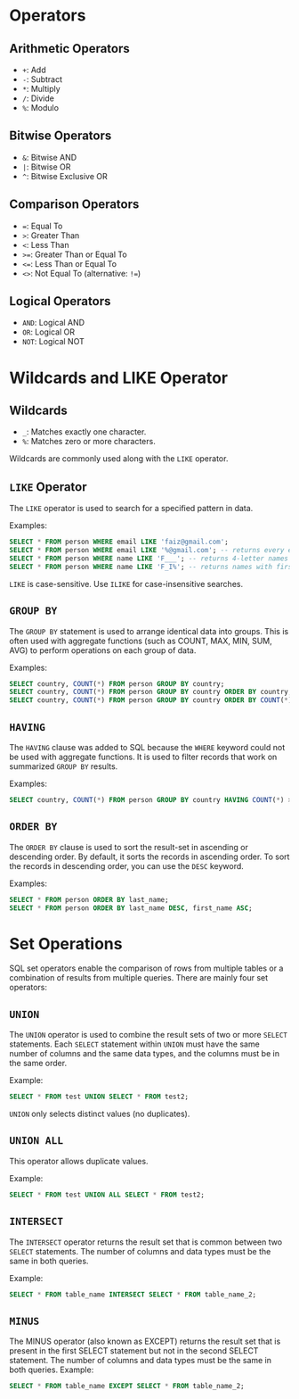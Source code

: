 # Operators

## Arithmetic Operators

- `+`: Add
- `-`: Subtract
- `*`: Multiply
- `/`: Divide
- `%`: Modulo

## Bitwise Operators

- `&`: Bitwise AND
- `|`: Bitwise OR
- `^`: Bitwise Exclusive OR

## Comparison Operators

- `=`: Equal To
- `>`: Greater Than
- `<`: Less Than
- `>=`: Greater Than or Equal To
- `<=`: Less Than or Equal To
- `<>`: Not Equal To (alternative: `!=`)

## Logical Operators

- `AND`: Logical AND
- `OR`: Logical OR
- `NOT`: Logical NOT

# Wildcards and LIKE Operator

## Wildcards

- `_`: Matches exactly one character.
- `%`: Matches zero or more characters.

Wildcards are commonly used along with the `LIKE` operator.

## `LIKE` Operator

The `LIKE` operator is used to search for a specified pattern in data.

Examples:

```sql
SELECT * FROM person WHERE email LIKE 'faiz@gmail.com';
SELECT * FROM person WHERE email LIKE '%@gmail.com'; -- returns every email ending with @gmail.com
SELECT * FROM person WHERE name LIKE 'F___'; -- returns 4-letter names starting with F
SELECT * FROM person WHERE name LIKE 'F_I%'; -- returns names with first letter F and third letter I
```

`LIKE` is case-sensitive. Use `ILIKE` for case-insensitive searches.

## `GROUP BY`

The `GROUP BY` statement is used to arrange identical data into groups. This is often used with aggregate functions (such as COUNT, MAX, MIN, SUM, AVG) to perform operations on each group of data.

Examples:

```sql
SELECT country, COUNT(*) FROM person GROUP BY country;
SELECT country, COUNT(*) FROM person GROUP BY country ORDER BY country;
SELECT country, COUNT(*) FROM person GROUP BY country ORDER BY COUNT(*);
```

## `HAVING `

The `HAVING` clause was added to SQL because the `WHERE` keyword could not be used with aggregate functions. It is used to filter records that work on summarized `GROUP BY` results.

Examples:

```sql
SELECT country, COUNT(*) FROM person GROUP BY country HAVING COUNT(*) > 5 ORDER BY country;
```

## `ORDER BY `

The `ORDER BY` clause is used to sort the result-set in ascending or descending order. By default, it sorts the records in ascending order. To sort the records in descending order, you can use the `DESC` keyword.

Examples:

```sql
SELECT * FROM person ORDER BY last_name;
SELECT * FROM person ORDER BY last_name DESC, first_name ASC;
```

# Set Operations

SQL set operators enable the comparison of rows from multiple tables or a combination of results from multiple queries. There are mainly four set operators:

## `UNION`

The `UNION` operator is used to combine the result sets of two or more `SELECT` statements. Each `SELECT` statement within `UNION` must have the same number of columns and the same data types, and the columns must be in the same order.

Example:

```sql
SELECT * FROM test UNION SELECT * FROM test2;
```
`UNION` only selects distinct values (no duplicates).

## `UNION ALL`

This operator allows duplicate values.

Example:

```sql
SELECT * FROM test UNION ALL SELECT * FROM test2;
```

## `INTERSECT`

The `INTERSECT` operator returns the result set that is common between two `SELECT` statements. The number of columns and data types must be the same in both queries.

Example:

```sql
SELECT * FROM table_name INTERSECT SELECT * FROM table_name_2;
```
## `MINUS`

The MINUS operator (also known as EXCEPT) returns the result set that is present in the first SELECT statement but not in the second SELECT statement. The number of columns and data types must be the same in both queries.
Example:

```sql
SELECT * FROM table_name EXCEPT SELECT * FROM table_name_2;
```
